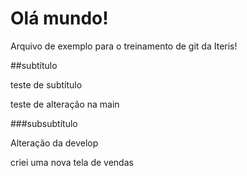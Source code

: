 # Olá mundo!

Arquivo de exemplo para o treinamento de git da Iteris!

##subtítulo

teste de subtítulo

teste de alteração na main

###subsubtítulo

Alteração da develop

criei uma nova tela de vendas